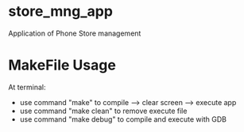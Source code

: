 # store_mng_app
Application of Phone Store management

# MakeFile Usage
At terminal: 
- use command "make" to compile --> clear screen --> execute app   
- use command "make clean" to remove execute file  	     		      
- use command "make debug" to compile and execute with GDB
